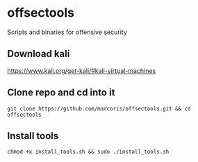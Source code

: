 # offsectools
Scripts and binaries for offensive security

## Download kali
https://www.kali.org/get-kali/#kali-virtual-machines

## Clone repo and cd into it
```
git clone https://github.com/marcoris/offsectools.git && cd offsectools
```

## Install tools
```
chmod +x install_tools.sh && sudo ./install_tools.sh
```
